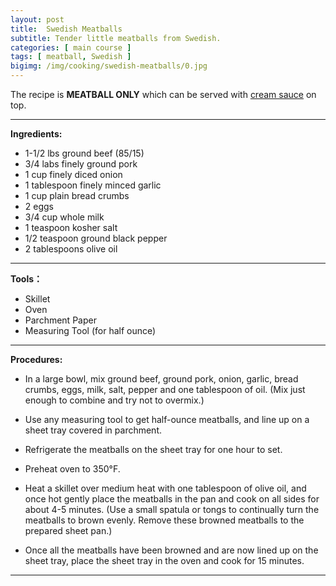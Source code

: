 ```yaml
---
layout: post
title:  Swedish Meatballs
subtitle: Tender little meatballs from Swedish.
categories: [ main course ]
tags: [ meatball, Swedish ]
bigimg: /img/cooking/swedish-meatballs/0.jpg
---
```


The recipe is **MEATBALL ONLY** which can be served with [cream sauce](/swedish-meatball-cream-sauce) on top.

---

**Ingredients:**

- 1-1/2 lbs ground beef (85/15)
- 3/4 labs finely ground pork
- 1 cup finely diced onion
- 1 tablespoon finely minced garlic
- 1 cup plain bread crumbs
- 2 eggs
- 3/4 cup whole milk
- 1 teaspoon kosher salt
- 1/2 teaspoon ground black pepper
- 2 tablespoons olive oil

---

**Tools：**

- Skillet
- Oven
- Parchment Paper
- Measuring Tool (for half ounce)

---

**Procedures:**

- In a large bowl, mix ground beef, ground pork, onion, garlic, bread crumbs, eggs, milk, salt, pepper and one tablespoon of oil. (Mix just enough to combine and try not to overmix.)

- Use any measuring tool to get half-ounce meatballs, and line up on a sheet tray covered in parchment.

- Refrigerate the meatballs on the sheet tray for one hour to set.

- Preheat oven to 350°F.

- Heat a skillet over medium heat with one tablespoon of olive oil, and once hot gently place the meatballs in the pan and cook on all sides for about 4-5 minutes. (Use a small spatula or tongs to continually turn the meatballs to brown evenly. Remove these browned meatballs to the prepared sheet pan.)

- Once all the meatballs have been browned and are now lined up on the sheet tray, place the sheet tray in the oven and cook for 15 minutes.

---